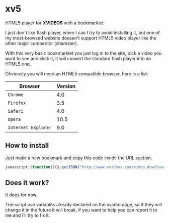 # xv5
HTML5 player for <strong>XVIDEOS</strong> with a bookmarklet

I just don't like flash player, when I can I try to avoid installing it, but one of my most-browsed website doesen't support HTML5 video player like the other major comperitor (xhamster).

With this very basic bookmarklet you just log in to the site, pick a video you want to see and click it, it will convert the standard flash player into an HTML5 one.

Obviously you will need an HTML5 compatible browser, here is a list:
<table>
<thead>
<tr>
  <th>Browser</th><th>Version</th>
</tr>
</thead>
<tbody>
<tr>
  <td><code>Chrome</code></td><td>4.0</td>
</tr>
<tr>
  <td><code>Firefox</code></td><td>3.5</td>
</tr>
<tr>
  <td><code>Safari</code></td><td>4.0</td>
</tr>
<tr>
  <td><code>Opera</code></td><td>10.5</td>
</tr>
<tr>
  <td><code>Internet Explorer</code></td><td>9.0</td>
</tr>
</tbody>
</table>

## How to install

Just make a new bookmark and copy this code inside the URL section.
```javascript
javascript:(function(){$.getJSON("http://www.xvideos.com/video_download/"+id_video,function(e){if(e.LOGGED)if("string"==typeof e.ERROR)alert(e.ERROR);else if("string"!=typeof e.URL)alert("Unknown error");else{var t=document.getElementById("flash-player-embed").getAttribute("width");document.getElementById("content").removeChild(document.getElementById("player"));var n=document.createElement("video"),o=document.createElement("source");n.setAttribute("width",t),n.setAttribute("controls",""),o.setAttribute("src",e.URL),o.setAttribute("type","video/mp4"),n.appendChild(o),document.getElementById("content").appendChild(n)}else alert("Please log in to view this video.")})})();
```

## Does it work?

It does for now.

The script use variables already declared on the xvideo page, so if they will change it in the future it will break, if you want to help you can report it to me and i'll try to fix it.

